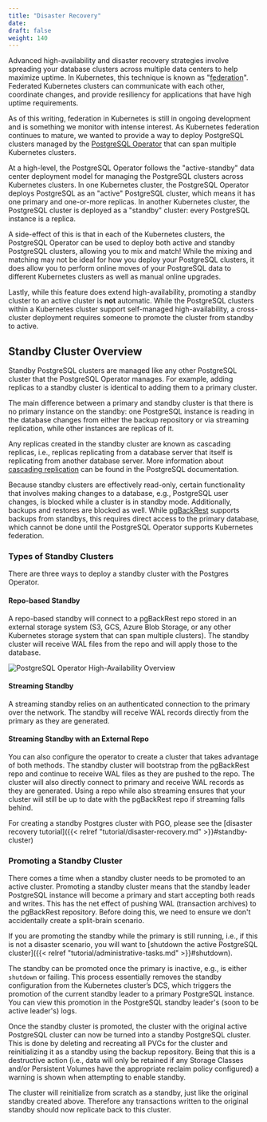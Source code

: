 ```yaml
---
title: "Disaster Recovery"
date:
draft: false
weight: 140
---
```


Advanced high-availability and disaster recovery strategies involve spreading
your database clusters across multiple data centers to help maximize uptime.
In Kubernetes, this technique is known as "[federation](https://en.wikipedia.org/wiki/Federation_(information_technology))".
Federated Kubernetes clusters can communicate with each other,
coordinate changes, and provide resiliency for applications that have high
uptime requirements.

As of this writing, federation in Kubernetes is still in ongoing development
and is something we monitor with intense interest. As Kubernetes federation
continues to mature, we wanted to provide a way to deploy PostgreSQL clusters
managed by the [PostgreSQL Operator](https://www.crunchydata.com/developers/download-postgres/containers/postgres-operator)
that can span multiple Kubernetes clusters.

At a high-level, the PostgreSQL Operator follows the "active-standby" data
center deployment model for managing the PostgreSQL clusters across Kubernetes
clusters. In one Kubernetes cluster, the PostgreSQL Operator deploys PostgreSQL as an
"active" PostgreSQL cluster, which means it has one primary and one-or-more
replicas. In another Kubernetes cluster, the PostgreSQL cluster is deployed as
a "standby" cluster: every PostgreSQL instance is a replica.

A side-effect of this is that in each of the Kubernetes clusters, the PostgreSQL
Operator can be used to deploy both active and standby PostgreSQL clusters,
allowing you to mix and match! While the mixing and matching may not be ideal for
how you deploy your PostgreSQL clusters, it does allow you to perform online
moves of your PostgreSQL data to different Kubernetes clusters as well as manual
online upgrades.

Lastly, while this feature does extend high-availability, promoting a standby
cluster to an active cluster is **not** automatic. While the PostgreSQL clusters
within a Kubernetes cluster support self-managed high-availability, a
cross-cluster deployment requires someone to promote the cluster
from standby to active.

## Standby Cluster Overview

Standby PostgreSQL clusters are managed like any other PostgreSQL cluster that the PostgreSQL
Operator manages. For example, adding replicas to a standby cluster is identical to adding them to a
primary cluster.

The main difference between a primary and standby cluster is that there is no primary instance on
the standby: one PostgreSQL instance is reading in the database changes from either the backup
repository or via streaming replication, while other instances are replicas of it.

Any replicas created in the standby cluster are known as cascading replicas, i.e., replicas
replicating from a database server that itself is replicating from another database server. More
information about [cascading replication](https://www.postgresql.org/docs/current/warm-standby.html#CASCADING-REPLICATION)
can be found in the PostgreSQL documentation.

Because standby clusters are effectively read-only, certain functionality
that involves making changes to a database, e.g., PostgreSQL user changes, is
blocked while a cluster is in standby mode. Additionally, backups and restores
are blocked as well. While [pgBackRest](https://pgbackrest.org/) supports
backups from standbys, this requires direct access to the primary database,
which cannot be done until the PostgreSQL Operator supports Kubernetes
federation.

### Types of Standby Clusters
There are three ways to deploy a standby cluster with the Postgres Operator.

#### Repo-based Standby

A repo-based standby will connect to a pgBackRest repo stored in an external storage system
(S3, GCS, Azure Blob Storage, or any other Kubernetes storage system that can span multiple
clusters). The standby cluster will receive WAL files from the repo and will apply those to the
database.

![PostgreSQL Operator High-Availability Overview](/images/postgresql-ha-multi-data-center.png)

#### Streaming Standby

A streaming standby relies on an authenticated connection to the primary over the network. The
standby will receive WAL records directly from the primary as they are generated.

<!-- ![PostgreSQL Operator High-Availability Overview](/images/postgresql-ha-multi-data-center.png) -->

#### Streaming Standby with an External Repo

You can also configure the operator to create a cluster that takes advantage of both methods. The
standby cluster will bootstrap from the pgBackRest repo and continue to receive WAL files as they
are pushed to the repo. The cluster will also directly connect to primary and receive WAL records
as they are generated. Using a repo while also streaming ensures that your cluster will still be up
to date with the pgBackRest repo if streaming falls behind.

<!-- ![PostgreSQL Operator High-Availability Overview](/images/postgresql-ha-multi-data-center.png) -->

For creating a standby Postgres cluster with PGO, please see the [disaster recovery tutorial]({{< relref "tutorial/disaster-recovery.md" >}}#standby-cluster)

### Promoting a Standby Cluster

There comes a time when a standby cluster needs to be promoted to an active cluster. Promoting a
standby cluster means that the standby leader PostgreSQL instance will become a primary and start
accepting both reads and writes. This has the net effect of pushing WAL (transaction archives) to
the pgBackRest repository. Before doing this, we need to ensure we don't accidentally create a split-brain
scenario.

If you are promoting the standby while the primary is still running, i.e., if this is not a disaster
scenario, you will want to [shutdown the active PostgreSQL cluster]({{< relref "tutorial/administrative-tasks.md" >}}#shutdown).

The standby can be promoted once the primary is inactive, e.g., is either `shutdown` or failing.
This process essentially removes the standby configuration from the Kubernetes cluster’s DCS, which
triggers the promotion of the current standby leader to a primary PostgreSQL instance. You can view
this promotion in the PostgreSQL standby leader's (soon to be active leader's) logs.

Once the standby cluster is promoted, the cluster with the original active
PostgreSQL cluster can now be turned into a standby PostgreSQL cluster. This is
done by deleting and recreating all PVCs for the cluster and reinitializing it
as a standby using the backup repository. Being that this is a destructive action
(i.e., data will only be retained if any Storage Classes and/or Persistent
Volumes have the appropriate reclaim policy configured) a warning is shown
when attempting to enable standby.

The cluster will reinitialize from scratch as a standby, just
like the original standby created above. Therefore any transactions
written to the original standby should now replicate back to this cluster.
